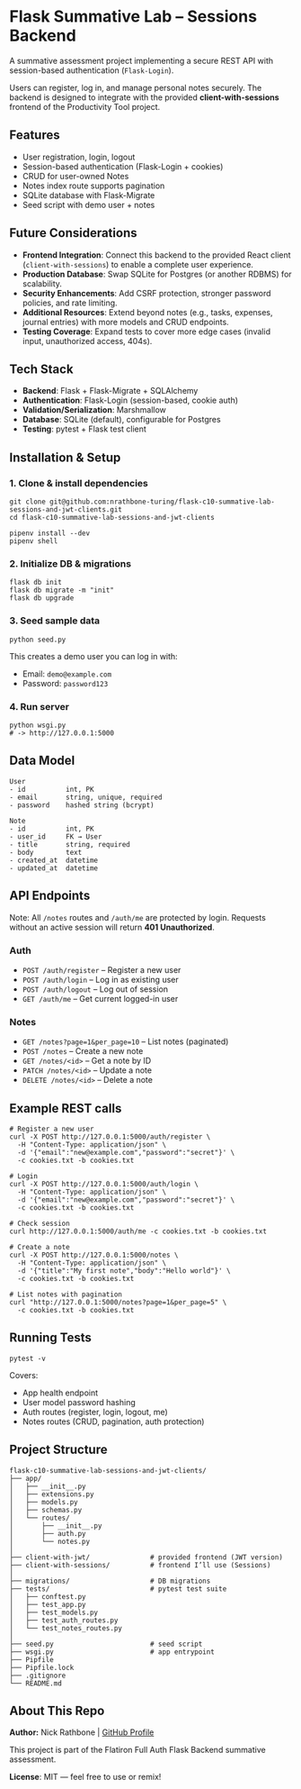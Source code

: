 # Flask Summative Lab – Sessions Backend

A summative assessment project implementing a secure REST API with session-based authentication (`Flask-Login`).

Users can register, log in, and manage personal notes securely. The backend is designed to integrate with the provided **client-with-sessions** frontend of the Productivity Tool project.

## Features
- User registration, login, logout
- Session-based authentication (Flask-Login + cookies)
- CRUD for user-owned Notes
- Notes index route supports pagination
- SQLite database with Flask-Migrate
- Seed script with demo user + notes

## Future Considerations
- **Frontend Integration**: Connect this backend to the provided React client (`client-with-sessions`) to enable a complete user experience.  
- **Production Database**: Swap SQLite for Postgres (or another RDBMS) for scalability.  
- **Security Enhancements**: Add CSRF protection, stronger password policies, and rate limiting.  
- **Additional Resources**: Extend beyond notes (e.g., tasks, expenses, journal entries) with more models and CRUD endpoints.  
- **Testing Coverage**: Expand tests to cover more edge cases (invalid input, unauthorized access, 404s).  

## Tech Stack
- **Backend**: Flask + Flask-Migrate + SQLAlchemy
- **Authentication**: Flask-Login (session-based, cookie auth)
- **Validation/Serialization**: Marshmallow
- **Database**: SQLite (default), configurable for Postgres
- **Testing**: pytest + Flask test client

## Installation & Setup
### 1. Clone & install dependencies
```
git clone git@github.com:nrathbone-turing/flask-c10-summative-lab-sessions-and-jwt-clients.git
cd flask-c10-summative-lab-sessions-and-jwt-clients

pipenv install --dev
pipenv shell
```

### 2. Initialize DB & migrations
```
flask db init
flask db migrate -m "init"
flask db upgrade
```

### 3. Seed sample data
```
python seed.py
```

This creates a demo user you can log in with:
- Email: `demo@example.com`
- Password: `password123`

### 4. Run server
```
python wsgi.py
# -> http://127.0.0.1:5000
```

## Data Model
```
User
- id          int, PK
- email       string, unique, required
- password    hashed string (bcrypt)

Note
- id          int, PK
- user_id     FK → User
- title       string, required
- body        text
- created_at  datetime
- updated_at  datetime
```

## API Endpoints

Note: All `/notes` routes and `/auth/me` are protected by login. Requests without an active session will return **401 Unauthorized**.

### Auth
- `POST /auth/register` – Register a new user
- `POST /auth/login` – Log in as existing user
- `POST /auth/logout` – Log out of session
- `GET /auth/me` – Get current logged-in user

### Notes
- `GET /notes?page=1&per_page=10` – List notes (paginated)
- `POST /notes` – Create a new note
- `GET /notes/<id>` – Get a note by ID
- `PATCH /notes/<id>` – Update a note
- `DELETE /notes/<id>` – Delete a note

## Example REST calls

```
# Register a new user
curl -X POST http://127.0.0.1:5000/auth/register \
  -H "Content-Type: application/json" \
  -d '{"email":"new@example.com","password":"secret"}' \
  -c cookies.txt -b cookies.txt

# Login
curl -X POST http://127.0.0.1:5000/auth/login \
  -H "Content-Type: application/json" \
  -d '{"email":"new@example.com","password":"secret"}' \
  -c cookies.txt -b cookies.txt

# Check session
curl http://127.0.0.1:5000/auth/me -c cookies.txt -b cookies.txt

# Create a note
curl -X POST http://127.0.0.1:5000/notes \
  -H "Content-Type: application/json" \
  -d '{"title":"My first note","body":"Hello world"}' \
  -c cookies.txt -b cookies.txt

# List notes with pagination
curl "http://127.0.0.1:5000/notes?page=1&per_page=5" \
  -c cookies.txt -b cookies.txt
```

## Running Tests
```
pytest -v
```
Covers:
- App health endpoint
- User model password hashing
- Auth routes (register, login, logout, me)
- Notes routes (CRUD, pagination, auth protection)

## Project Structure

```
flask-c10-summative-lab-sessions-and-jwt-clients/
├── app/
│   ├── __init__.py
│   ├── extensions.py
│   ├── models.py
│   ├── schemas.py
│   └── routes/
│       ├── __init__.py
│       ├── auth.py
│       └── notes.py
│
├── client-with-jwt/               # provided frontend (JWT version)
├── client-with-sessions/          # frontend I’ll use (Sessions)
│
├── migrations/                    # DB migrations
├── tests/                         # pytest test suite
│   ├── conftest.py
│   ├── test_app.py
│   ├── test_models.py
│   ├── test_auth_routes.py
│   └── test_notes_routes.py
│
├── seed.py                        # seed script
├── wsgi.py                        # app entrypoint
├── Pipfile
├── Pipfile.lock
├── .gitignore
└── README.md
```

## About This Repo
**Author:** Nick Rathbone | [GitHub Profile](https://github.com/nrathbone-turing)

This project is part of the Flatiron Full Auth Flask Backend summative assessment.

**License**: MIT — feel free to use or remix!